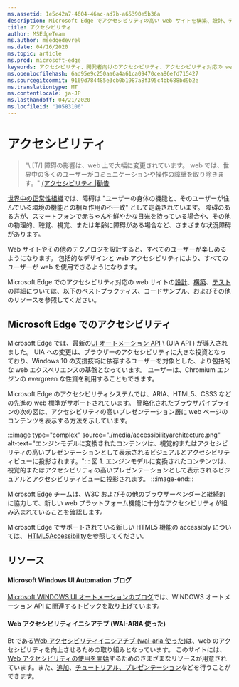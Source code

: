 ```yaml
---
ms.assetid: 1e5c42a7-4604-46ac-ad7b-a65390e5b36a
description: Microsoft Edge でアクセシビリティの高い web サイトを構築、設計、テストする方法について説明します。
title: アクセシビリティ
author: MSEdgeTeam
ms.author: msedgedevrel
ms.date: 04/16/2020
ms.topic: article
ms.prod: microsoft-edge
keywords: アクセシビリティ、開発者向けのアクセシビリティ、アクセシビリティ対応の web サイト、edge、web 開発、ARIA、開発者、UIA、UI オートメーション
ms.openlocfilehash: 6ad95e9c250aa6a4a61ca09470cea86efd715427
ms.sourcegitcommit: 9169d784485e3cb0b1987a8f395c4bb688bd9b2e
ms.translationtype: MT
ms.contentlocale: ja-JP
ms.lasthandoff: 04/21/2020
ms.locfileid: "10583106"
---
```

# アクセシビリティ  

> "\ [T/] 障碍の影響は、web 上で大幅に変更されています。 web では、世界中の多くのユーザーがコミュニケーションや操作の障壁を取り除きます。" [(アクセシビリティ |勧告][W3CAccessibility]  

[世界中の正常性組織][WHODisabilities]では、障碍は "ユーザーの身体の機能と、そのユーザーが住んでいる環境の機能との相互作用の不一致" として定義されています。  障碍のある方が、スマートフォンで赤ちゃんや鮮やかな日光を持っている場合や、その他の物理的、聴覚、視覚、または年齢に障碍がある場合など、さまざまな状況障碍があります。  

Web サイトやその他のテクノロジを設計すると、すべてのユーザーが楽しめるようになります。  包括的なデザインと web アクセシビリティにより、すべてのユーザーが web を使用できるようになります。  

Microsoft Edge でのアクセシビリティ対応の web サイトの[設計][AccessibilityDesign]、[構築][AccessibilityBuild]、[テスト][AccessibilityTest]の詳細については、以下のベストプラクティス、コードサンプル、およびその他のリソースを参照してください。  

## Microsoft Edge でのアクセシビリティ  

Microsoft Edge では、最新の[UI オートメーション API][WindowsWin32AutoEntryui] \ (UIA API \) が導入されました。  UIA への変更は、ブラウザーのアクセシビリティに大きな投資となっており、Windows 10 の支援技術に依存するユーザーを対象とした、より包括的な web エクスペリエンスの基盤となっています。  ユーザーは、Chromium エンジンの evergreen な性質を利用することもできます。  

Microsoft Edge のアクセシビリティシステムでは、ARIA、HTML5、CSS3 などの先進の web 標準がサポートされています。  簡略化されたブラウザパイプラインの次の図は、アクセシビリティの高いプレゼンテーション層に web ページのコンテンツを表示する方法を示しています。  

:::image type="complex" source="./media/accessibilityarchitecture.png" alt-text="エンジンモデルに変換されたコンテンツは、視覚的またはアクセシビリティの高いプレゼンテーションとして表示されるビジュアルとアクセシビリティビューに投影されます。":::
   図 1.   エンジンモデルに変換されたコンテンツは、視覚的またはアクセシビリティの高いプレゼンテーションとして表示されるビジュアルとアクセシビリティビューに投影されます。
:::image-end:::

<!--![Figure 1.  Content transformed to the engine model is projected into visual and accessibility views that are presented either as visual or accessible presentation][ImageAccessibilityArchitecture]  -->  

Microsoft Edge チームは、W3C およびその他のブラウザーベンダーと継続的に協力して、新しい web プラットフォーム機能に十分なアクセシビリティが組み込まれていることを確認します。  

Microsoft Edge でサポートされている新しい HTML5 機能の accessibly については、 [HTML5Accessibility][HTML5Accessibility]を参照してください。  

## リソース  

#### Microsoft Windows UI Automation ブログ  

[Microsoft WINDOWS UI オートメーションのブログ][ArchiveBlogsWinuiautomation]では、WINDOWS オートメーション API に関連するトピックを取り上げています。  

#### Web アクセシビリティイニシアチブ (WAI-ARIA 使った)  

Bt である[Web アクセシビリティイニシアチブ (wai-aria 使った)][W3CWaiHome]は、web のアクセシビリティを向上させるための取り組みとなっています。  このサイトには、 [Web アクセシビリティの使用を開始][W3CWaiGettingstartedOverview]するためのさまざまなリソースが用意されています。また、[追加][W3CWaiFundamentals]、[チュートリアル、プレゼンテーション][W3CWaiTeachAdvocate]などを行うことができます。  


<!-- image links -->  

<!--[ImageAccessibilityArchitecture]: ./media/accessibilityarchitecture.png "Figure 1: Content transformed to the engine model is projected into visual and accessibility views that are presented either as visual or accessible presentation"  -->  

<!-- links -->  

[AccessibilityBuild]: ./accessibility/build.md "アクセシビリティの高い Web サイトを構築する"  
[AccessibilityDesign]: ./accessibility/design.md "アクセシビリティの高い Web サイトを設計する"  
[AccessibilityTest]: ./accessibility/test.md "アクセシビリティテスト"  

[WindowsWin32AutoEntryui]: /windows/win32/winauto/entry-uiauto-win32 "UI オートメーション"  

[ArchiveBlogsWinuiautomation]: /archive/blogs/winuiautomation/ "Microsoft Windows UI Automation ブログ"  

[HTML5Accessibility]: https://html5accessibility.com "HTML5 のアクセシビリティ"  

[W3CAccessibility]: https://w3.org/standards/webdesign/accessibility "アクセシビリティ |勧告"  
[W3CWaiFundamentals]: https://w3.org/wai/fundamentals/accessibility-intro "Web アクセシビリティの概要 |Web アクセシビリティイニシアチブ (WAI-ARIA 使った) |勧告"  
[W3CWaiGettingstartedOverview]: https://w3.org/wai/gettingstarted/Overview "はじめに: Web サイトのアクセシビリティを向上させる |Web アクセシビリティイニシアチブ (WAI-ARIA 使った) |勧告"  
[W3CWaiHome]: https://w3.org/wai "Web アクセシビリティイニシアチブ (WAI-ARIA 使った) |勧告"  
[W3CWaiTeachAdvocate]: https://w3.org/wai/teach-advocate "講義と代弁の概要 |Web アクセシビリティイニシアチブ (WAI-ARIA 使った) |勧告"  

[WHODisabilities]: https://who.int/topics/disabilities "障碍 |誰が"  

